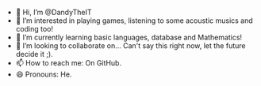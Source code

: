 - 👋 Hi, I’m @DandyTheIT
- 👀 I’m interested in playing games, listening to some acoustic musics and coding too!
- 🌱 I’m currently learning basic languages, database and Mathematics!
- 💞️ I’m looking to collaborate on... Can't say this right now, let the future decide it ;).
- 📫 How to reach me: On GitHub.
- 😄 Pronouns: He.

<!---
DandyTheIT/DandyTheIT is a ✨ special ✨ repository because its `README.md` (this file) appears on your GitHub profile.
You can click the Preview link to take a look at your changes.
--->
